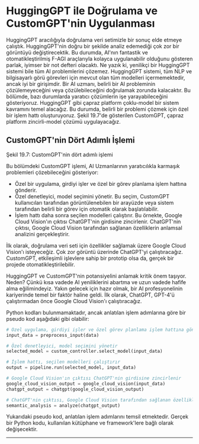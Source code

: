 # HuggingGPT ile Doğrulama ve CustomGPT'nin Uygulanması

HuggingGPT aracılığıyla doğrulama veri setimizle bir sonuç elde etmeye çalıştık. HuggingGPT'nin doğru bir şekilde analiz edemediği çok zor bir görüntüyü değiştirecektik. Bu durumda, AI'nın fantastik ve otomatikleştirilmiş F-AGI araçlarıyla kolayca uygulanabilir olduğunu gösteren parlak, iyimser bir not defteri olacaktı. Ne yazık ki, yenilikçi bir HuggingGPT sistemi bile tüm AI problemlerini çözemez. HuggingGPT sistemi, tüm NLP ve bilgisayarlı görü görevleri için mevcut olan tüm modelleri içermemektedir, ancak iyi bir girişimdir. Bir AI uzmanı, belirli bir AI probleminin çözülemeyeceğini veya çözülebileceğini doğrulamak zorunda kalacaktır. Bu bölümde, bazı durumlarda yaratıcı çözümlerin işe yarayabileceğini gösteriyoruz. HuggingGPT gibi çapraz platform çoklu-model bir sistem kavramını temel alacağız. Bu durumda, belirli bir problemi çözmek için özel bir işlem hattı oluşturuyoruz. Şekil 19.7'de gösterilen CustomGPT, çapraz platform zincirli-model çözümü uygulayacağız.

## CustomGPT'nin Dört Adımlı İşlemi
Şekil 19.7: CustomGPT'nin dört adımlı işlemi

Bu bölümdeki CustomGPT işlemi, AI Uzmanlarının yaratıcılıkla karmaşık problemleri çözebileceğini gösteriyor:
- Özel bir uygulama, girdiyi işler ve özel bir görev planlama işlem hattına gönderir.
- Özel denetleyici, model seçimini yönetir. Bu seçim, CustomGPT kullanıcıları tarafından görüntülenebilen bir arayüzde veya sistem tarafından belirli bir görev için otomatik olarak başlatılabilir.
- İşlem hattı daha sonra seçilen modelleri çalıştırır. Bu örnekte, Google Cloud Vision'ın çıktısı ChatGPT'nin girdisine zincirlenir. ChatGPT'nin çıktısı, Google Cloud Vision tarafından sağlanan özelliklerin anlamsal analizini gerçekleştirir.

İlk olarak, doğrulama veri seti için özellikler sağlamak üzere Google Cloud Vision'ı isteyeceğiz. Çok zor görüntü üzerinde ChatGPT'yi çalıştıracağız. CustomGPT, etkileşimli işlevlere sahip bir prototip olsa da, gerçek bir projede otomatikleştirilebilir.

HuggingGPT ve CustomGPT'nin potansiyelini anlamak kritik önem taşıyor. Neden? Çünkü kısa vadede AI yeniliklerini abartma ve uzun vadede hafife alma eğilimindeyiz. Yakın gelecek için hazır olmak, bir AI profesyonelinin kariyerinde temel bir faktör haline geldi. İlk olarak, ChatGPT, GPT-4'ü çalıştırmadan önce Google Cloud Vision'ı çalıştıracağız.

Python kodları bulunmamaktadır, ancak anlatılan işlem adımlarına göre bir pseudo kod aşağıdaki gibi olabilir:
```python
# Özel uygulama, girdiyi işler ve özel görev planlama işlem hattına gönderir
input_data = preprocess_input(data)

# Özel denetleyici, model seçimini yönetir
selected_model = custom_controller.select_model(input_data)

# İşlem hattı, seçilen modelleri çalıştırır
output = pipeline.run(selected_model, input_data)

# Google Cloud Vision'ın çıktısı ChatGPT'nin girdisine zincirlenir
google_cloud_vision_output = google_cloud_vision(input_data)
chatgpt_output = chatgpt(google_cloud_vision_output)

# ChatGPT'nin çıktısı, Google Cloud Vision tarafından sağlanan özelliklerin anlamsal analizini gerçekleştirir
semantic_analysis = analyze(chatgpt_output)
```
Yukarıdaki pseudo kod, anlatılan işlem adımlarını temsil etmektedir. Gerçek bir Python kodu, kullanılan kütüphane ve framework'lere bağlı olarak değişecektir.

---

